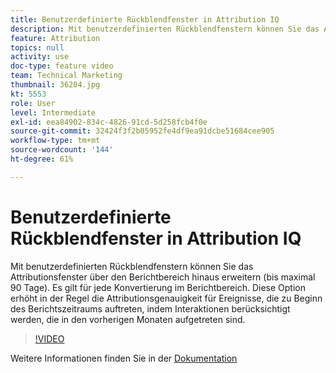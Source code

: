 ```yaml
---
title: Benutzerdefinierte Rückblendfenster in Attribution IQ
description: Mit benutzerdefinierten Rückblendfenstern können Sie das Attributionsfenster über den Berichtbereich hinaus erweitern (bis maximal 90 Tage). Es gilt für jede Konvertierung im Berichtbereich. Diese Option erhöht in der Regel die Attributionsgenauigkeit für Ereignisse, die zu Beginn des Berichtszeitraums auftreten, indem Interaktionen berücksichtigt werden, die in den vorherigen Monaten aufgetreten sind.
feature: Attribution
topics: null
activity: use
doc-type: feature video
team: Technical Marketing
thumbnail: 36204.jpg
kt: 5553
role: User
level: Intermediate
exl-id: eea84902-834c-4826-91cd-5d258fcb4f0e
source-git-commit: 32424f3f2b05952fe4df9ea91dcbe51684cee905
workflow-type: tm+mt
source-wordcount: '144'
ht-degree: 61%

---
```


# Benutzerdefinierte Rückblendfenster in Attribution IQ

Mit benutzerdefinierten Rückblendfenstern können Sie das Attributionsfenster über den Berichtbereich hinaus erweitern (bis maximal 90 Tage). Es gilt für jede Konvertierung im Berichtbereich. Diese Option erhöht in der Regel die Attributionsgenauigkeit für Ereignisse, die zu Beginn des Berichtszeitraums auftreten, indem Interaktionen berücksichtigt werden, die in den vorherigen Monaten aufgetreten sind.

>[!VIDEO](https://video.tv.adobe.com/v/36204/?quality=12&learn=on)

Weitere Informationen finden Sie in der [Dokumentation](https://docs.adobe.com/content/help/de-DE/analytics/analyze/analysis-workspace/attribution/models.html#lookback-windows)
